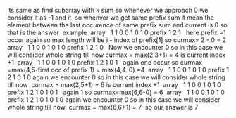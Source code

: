 its same as find subarray with k sum so whenever we approach 0 we consider it as -1 and it
​
so whenver we get same prefix sum it mean the element between the last occurence of same prefix sum and current is 0 so that is the answer
​
example
​
array   1 1 0 0 1 0 1 0
prefix  1 2 1   here prefix =1 occur again so max length will be i - index of prefix[1] so curmax= 2 - 0 = 2
​
array   1 1 0 0 1 0 1 0
prefix  1 2 1  0   Now we encounter 0 so in this case we will consider whole string till now
​
curmax = max(2,3+1) = 4 is current index +1
​
array   1 1 0 0 1 0 1 0
prefix  1 2 1 0  1    again one occur so curmax =max(4,5-first occ of prefix 1) = max(4,4-0) =4
​
array   1 1 0 0 1 0 1 0
prefix  1 2 1 0  1 0  again we encounter 0 so in this case we will consider whole string till now
​
curmax = max(2,5+1) = 6 is current index +1
​
array   1 1 0 0 1 0 1 0
prefix  1 2 1 0 1 0  1    again 1 so curmax=max(6,6-0) = 6
​
array   1 1 0 0 1 0 1 0
prefix  1 2 1 0  1 0 1 0  again we encounter 0 so in this case we will consider whole string till now
​
curmax = max(6,6+1) = 7
​
so our answer is 7